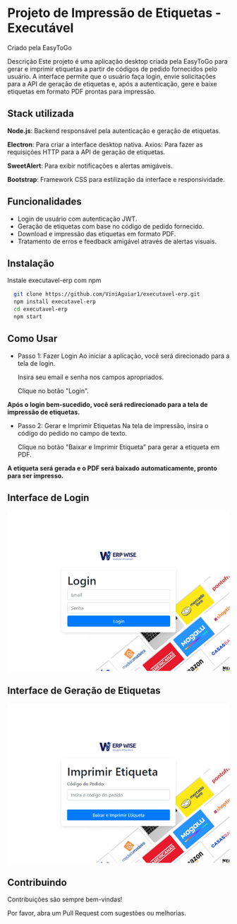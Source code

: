 
# Projeto de Impressão de Etiquetas - Executável

Criado pela EasyToGo

Descrição
Este projeto é uma aplicação desktop criada pela EasyToGo para gerar e imprimir etiquetas a partir de códigos de pedido fornecidos pelo usuário. A interface permite que o usuário faça login, envie solicitações para a API de geração de etiquetas e, após a autenticação, gere e baixe etiquetas em formato PDF prontas para impressão.


## Stack utilizada

**Node.js**: Backend responsável pela autenticação e geração de etiquetas.

**Electron**: Para criar a interface desktop nativa.
Axios: Para fazer as requisições HTTP para a API de geração de etiquetas.

**SweetAlert**: Para exibir notificações e alertas amigáveis.

**Bootstrap**: Framework CSS para estilização da interface e responsividade.


## Funcionalidades

- Login de usuário com autenticação JWT.
- Geração de etiquetas com base no código de pedido fornecido.
- Download e impressão das etiquetas em formato PDF.
- Tratamento de erros e feedback amigável através de alertas visuais.


## Instalação

Instale executavel-erp com npm

```bash
  git clone https://github.com/ViniAguiar1/executavel-erp.git
  npm install executavel-erp
  cd executavel-erp
  npm start
```
    
## Como Usar
- Passo 1: Fazer Login
    Ao iniciar a aplicação, você será direcionado para a tela de login.

    Insira seu email e senha nos campos apropriados.

    Clique no botão "Login".


**Após o login bem-sucedido, você será redirecionado para a tela de impressão de etiquetas.**

- Passo 2: Gerar e Imprimir Etiquetas
    Na tela de impressão, insira o código do pedido no campo de texto.

    Clique no botão "Baixar e Imprimir Etiqueta" para gerar a etiqueta em PDF.


**A etiqueta será gerada e o PDF será baixado automaticamente, pronto para ser impresso.**


## Interface de Login
![Interface de Login](./images/login.png)

## Interface de Geração de Etiquetas
![Geração de Etiquetas](./images/impressao.png)


## Contribuindo

Contribuições são sempre bem-vindas!

Por favor, abra um Pull Request com sugestões ou melhorias.


